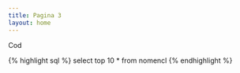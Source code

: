 ```yaml
---
title: Pagina 3
layout: home
---
```

Cod

{% highlight sql %}
select top 10 * from nomencl
{% endhighlight %}

